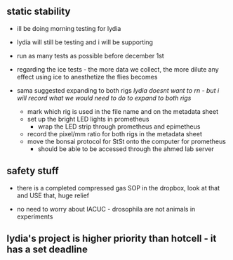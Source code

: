 ## static stability
- ill be doing morning testing for lydia
- lydia will still be testing and i will be supporting

- run as many tests as possible before december 1st
- regarding the ice tests - the more data we collect, the more dilute any effect using ice to anesthetize the flies becomes

- sama suggested expanding to both rigs *lydia doesnt want to rn - but i will record what we would need to do to expand to both rigs*
	- mark which rig is used in the file name and on the metadata sheet 
	- set up the bright LED lights in prometheus
		- wrap the LED strip through prometheus and epimetheus 
	- record the pixel/mm ratio for both rigs in the metadata sheet
	- move the bonsai protocol for StSt onto the computer for prometheus
		- should be able to be accessed through the ahmed lab server

## safety stuff
- there is a completed compressed gas SOP in the dropbox, look at that and USE that, huge relief

- no need to worry about IACUC - drosophila are not animals in experiments

## lydia's project is higher priority than hotcell - it has a set deadline


